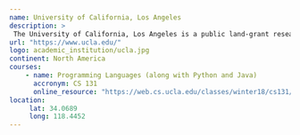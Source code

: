 ```yaml
---
name: University of California, Los Angeles 
description: >
 The University of California, Los Angeles is a public land-grant research university in Los Angeles, California.
url: "https://www.ucla.edu/"
logo: academic_institution/ucla.jpg
continent: North America
courses:
    - name: Programming Languages (along with Python and Java)
      accronym: CS 131
      online_resource: "https://web.cs.ucla.edu/classes/winter18/cs131/"
location:
     lat: 34.0689
     long: 118.4452
---
```

